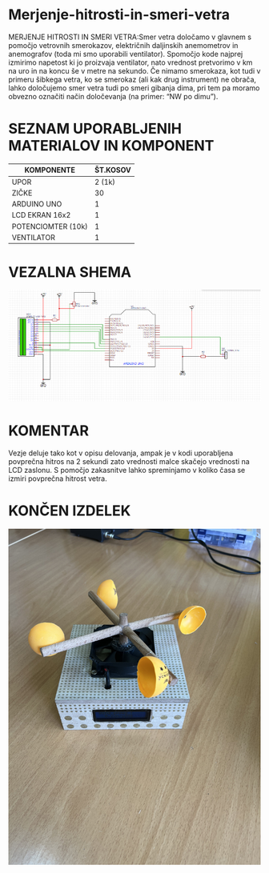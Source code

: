 # Merjenje-hitrosti-in-smeri-vetra
MERJENJE HITROSTI IN SMERI VETRA:Smer vetra določamo v glavnem s pomočjo vetrovnih smerokazov, električnih daljinskih anemometrov in anemografov (toda mi smo uporabili ventilator). Spomočjo kode najprej izmirimo napetost ki jo proizvaja ventilator, nato vrednost pretvorimo v km na uro in na koncu še v metre na sekundo.  Če nimamo smerokaza, kot tudi v primeru šibkega vetra, ko se smerokaz (ali kak drug instrument) ne obrača, lahko določujemo smer vetra tudi po smeri gibanja dima, pri tem pa moramo obvezno označiti način določevanja (na primer: “NW po dimu”).
# SEZNAM UPORABLJENIH MATERIALOV IN KOMPONENT
| KOMPONENTE | ŠT.KOSOV |
| --- | --- |
| UPOR | 2 (1k) |
| ZIČKE | 30 |
| ARDUINO UNO | 1 |
| LCD EKRAN 16x2 | 1 |
| POTENCIOMTER (10k) | 1 |
| VENTILATOR | 1 |
# VEZALNA SHEMA
![priredbeni seznam](https://github.com/Pitaxx/Merjenje-hitrosti-in-smeri-vetra/blob/main/image%20(2).png)
# KOMENTAR
Vezje deluje tako kot v opisu delovanja, ampak je v kodi uporabljena povprečna hitros na 2 sekundi zato vrednosti malce skačejo vrednosti na LCD zaslonu. S pomočjo zakasnitve lahko spreminjamo v koliko časa se izmiri povprečna hitrost vetra.

# KONČEN IZDELEK
![Končen izdelek](https://github.com/Pitaxx/Merjenje-hitrosti-in-smeri-vetra/blob/main/IMG-2227.jpg)
